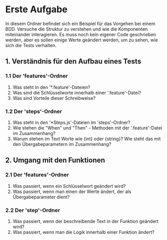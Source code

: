 # Erste Aufgabe

In diesem Ordner befindet sich ein Beispiel für das Vorgehen bei einem BDD. Versuche die Struktur zu verstehen und
wie die Komponenten miteinander interagieren. Es muss noch kein eigener Code geschrieben werden, aber es sollen
einige Werte geändert werden, um zu sehen, wie sich die Tests verhalten. 

## 1. Verständnis für den Aufbau eines Tests

### 1.1 Der 'features'-Ordner

1) Was steht in den '*.feature'-Dateien?
2) Was sind die Schlüsselworte innerhalb einer '.feature'-Datei?
3) Was sind Vorteile dieser Schreibweise?

### 1.2 Der 'steps'-Ordner

1) Was steht in den '*Steps.js'-Dateien im 'steps'-Ordner?
2) Wie stehen die "When" und "Then" - Methoden mit der '.feature'-Datei im Zusammenhang?
3) Warum stehen im Text Worte wie {int} oder {string}? Wie steht das mit den Übergabeparametern im Zusammenhang?

## 2. Umgang mit den Funktionen

### 2.1 Der 'features'-Ordner

1) Was passiert, wenn ein Schlüsselwort geändert wird?
2) Was passiert, wenn man einen der Werte ändert, der als Übergabeparameter dient?

### 2.2 Der 'step'-Ordner

1) Was passiert, wenn der beschreibende Text in der Funktion geändert wird?
2) Was passiert, wenn man die Logik innerhalb einer Funktion ändert?
